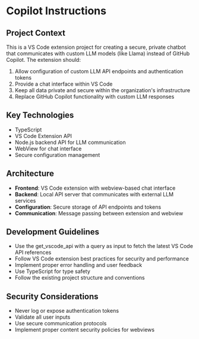 # Copilot Instructions

<!-- Use this file to provide workspace-specific custom instructions to Copilot. For more details, visit https://code.visualstudio.com/docs/copilot/copilot-customization#_use-a-githubcopilotinstructionsmd-file -->

## Project Context
This is a VS Code extension project for creating a secure, private chatbot that communicates with custom LLM models (like Llama) instead of GitHub Copilot. The extension should:

1. Allow configuration of custom LLM API endpoints and authentication tokens
2. Provide a chat interface within VS Code
3. Keep all data private and secure within the organization's infrastructure
4. Replace GitHub Copilot functionality with custom LLM responses

## Key Technologies
- TypeScript
- VS Code Extension API
- Node.js backend API for LLM communication
- WebView for chat interface
- Secure configuration management

## Architecture
- **Frontend**: VS Code extension with webview-based chat interface
- **Backend**: Local API server that communicates with external LLM services
- **Configuration**: Secure storage of API endpoints and tokens
- **Communication**: Message passing between extension and webview

## Development Guidelines
- Use the get_vscode_api with a query as input to fetch the latest VS Code API references
- Follow VS Code extension best practices for security and performance
- Implement proper error handling and user feedback
- Use TypeScript for type safety
- Follow the existing project structure and conventions

## Security Considerations
- Never log or expose authentication tokens
- Validate all user inputs
- Use secure communication protocols
- Implement proper content security policies for webviews
